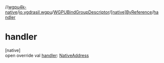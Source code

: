 //[wgpu4k-native](../../../../index.md)/[io.ygdrasil.wgpu](../../index.md)/[WGPUBindGroupDescriptor](../index.md)/[[native]ByReference](index.md)/[handler](handler.md)

# handler

[native]\
open override val [handler](handler.md): [NativeAddress](../../../ffi/-native-address/index.md)